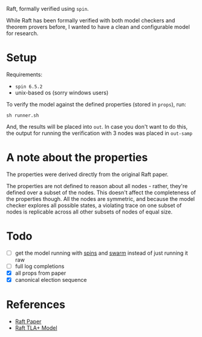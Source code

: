 Raft, formally verified using `spin`.

While Raft has been formally verified with both model checkers and theorem provers before, I wanted to have a clean and configurable model for research. 

# Setup
Requirements: 
- `spin 6.5.2`
- unix-based os (sorry windows users)

To verify the model against the defined properties (stored in `props`), run:
```
sh runner.sh
```
And, the results will be placed into `out`. In case you don't want to do this, the output for running the verification with 3 nodes was placed in `out-samp`

# A note about the properties
The properties were derived directly from the original Raft paper.

The properties are not defined to reason about all nodes - rather, they're defined over a subset of the nodes. This doesn't affect the completeness of the properties though. All the nodes are symmetric, and because the model checker explores all possible states, a violating trace on one subset of nodes is replicable across all other subsets of nodes of equal size.

# Todo
- [ ] get the model running with [spins](https://github.com/utwente-fmt/spins) and [swarm](https://www.spinroot.com/swarm/) instead of just running it raw
- [ ] full log completions
- [x] all props from paper
- [x] canonical election sequence

# References
- [Raft Paper](https://raft.github.io/raft.pdf)
- [Raft TLA+ Model](https://github.com/ongardie/raft.tla/blob/master/raft.tla)

